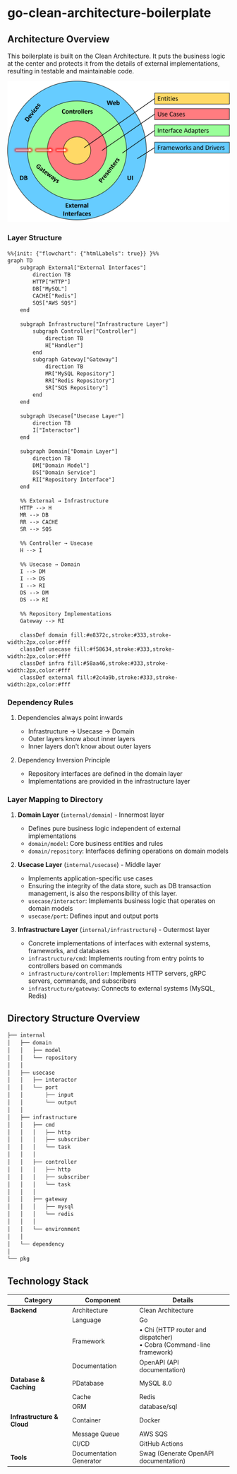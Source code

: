 # go-clean-architecture-boilerplate

## Architecture Overview

This boilerplate is built on the Clean Architecture.
It puts the business logic at the center and protects it from the details of external implementations, resulting in testable and maintainable code.

![clean-architecture-circles](docs/clean-arch-circles.png)

### Layer Structure

```mermaid
%%{init: {"flowchart": {"htmlLabels": true}} }%%
graph TD
    subgraph External["External Interfaces"]
        direction TB
        HTTP["HTTP"]
        DB["MySQL"]
        CACHE["Redis"]
        SQS["AWS SQS"]
    end

    subgraph Infrastructure["Infrastructure Layer"]
        subgraph Controller["Controller"]
            direction TB
            H["Handler"]
        end
        subgraph Gateway["Gateway"]
            direction TB
            MR["MySQL Repository"]
            RR["Redis Repository"]
            SR["SQS Repository"]
        end
    end

    subgraph Usecase["Usecase Layer"]
        direction TB
        I["Interactor"]
    end

    subgraph Domain["Domain Layer"]
        direction TB
        DM["Domain Model"]
        DS["Domain Service"]
        RI["Repository Interface"]
    end

    %% External → Infrastructure
    HTTP --> H
    MR --> DB
    RR --> CACHE
    SR --> SQS

    %% Controller → Usecase
    H --> I

    %% Usecase → Domain
    I --> DM
    I --> DS
    I --> RI
    DS --> DM
    DS --> RI

    %% Repository Implementations
    Gateway --> RI

    classDef domain fill:#e8372c,stroke:#333,stroke-width:2px,color:#fff
    classDef usecase fill:#f58634,stroke:#333,stroke-width:2px,color:#fff
    classDef infra fill:#58aa46,stroke:#333,stroke-width:2px,color:#fff
    classDef external fill:#2c4a9b,stroke:#333,stroke-width:2px,color:#fff
```

### Dependency Rules

1. Dependencies always point inwards
   - Infrastructure → Usecase → Domain
   - Outer layers know about inner layers
   - Inner layers don't know about outer layers

2. Dependency Inversion Principle
   - Repository interfaces are defined in the domain layer
   - Implementations are provided in the infrastructure layer

### Layer Mapping to Directory

1. **Domain Layer** (`internal/domain`) - Innermost layer
   - Defines pure business logic independent of external implementations
   - `domain/model`: Core business entities and rules
   - `domain/repository`: Interfaces defining operations on domain models

2. **Usecase Layer** (`internal/usecase`) - Middle layer
   - Implements application-specific use cases
   - Ensuring the integrity of the data store, such as DB transaction management, is also the responsibility of this layer.
   - `usecase/interactor`: Implements business logic that operates on domain models
   - `usecase/port`: Defines input and output ports

3. **Infrastructure Layer** (`internal/infrastructure`) - Outermost layer
   - Concrete implementations of interfaces with external systems, frameworks, and databases
   - `infrastructure/cmd`: Implements routing from entry points to controllers based on commands
   - `infrastructure/controller`: Implements HTTP servers, gRPC servers, commands, and subscribers
   - `infrastructure/gateway`: Connects to external systems (MySQL, Redis)

## Directory Structure Overview

```sh
├── internal
│   ├── domain
│   │   ├── model
│   │   └── repository
│   │
│   ├── usecase
│   │   ├── interactor
│   │   └── port
│   │       ├── input
│   │       └── output
│   │
│   ├── infrastructure
│   │   ├── cmd
│   │   │   ├── http
│   │   │   ├── subscriber
│   │   │   └── task
│   │   │
│   │   ├── controller
│   │   │   ├── http
│   │   │   ├── subscriber
│   │   │   └── task
│   │   │
│   │   ├── gateway
│   │   │   ├── mysql
│   │   │   └── redis
│   │   │
│   │   └── environment
│   │
│   └── dependency
│
└── pkg
```

## Technology Stack

| Category | Component | Details |
|----------|-----------|----------|
| **Backend** | Architecture | Clean Architecture |
| | Language | Go |
| | Framework | • Chi (HTTP router and dispatcher)<br>• Cobra (Command-line framework) |
| | Documentation | OpenAPI (API documentation) |
| **Database & Caching** | PDatabase | MySQL 8.0 |
| | Cache | Redis |
| | ORM | database/sql |
| **Infrastructure & Cloud** | Container | Docker |
| | Message Queue | AWS SQS |
| | CI/CD | GitHub Actions |
| **Tools** | Documentation Generator | Swag (Generate OpenAPI documentation) |
